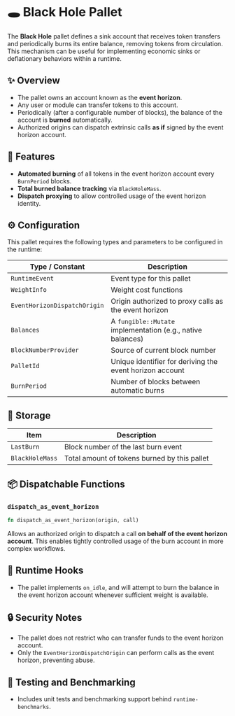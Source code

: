 # 🕳️ Black Hole Pallet

The **Black Hole** pallet defines a sink account that receives token transfers and periodically burns its entire
balance, removing tokens from circulation. This mechanism can be useful for implementing economic sinks or deflationary
behaviors within a runtime.

## ✨ Overview

- The pallet owns an account known as the **event horizon**.
- Any user or module can transfer tokens to this account.
- Periodically (after a configurable number of blocks), the balance of the account is **burned** automatically.
- Authorized origins can dispatch extrinsic calls **as if** signed by the event horizon account.

## 🔧 Features

- **Automated burning** of all tokens in the event horizon account every `BurnPeriod` blocks.
- **Total burned balance tracking** via `BlackHoleMass`.
- **Dispatch proxying** to allow controlled usage of the event horizon identity.

## ⚙️ Configuration

This pallet requires the following types and parameters to be configured in the runtime:

| Type / Constant              | Description                                                 |
|------------------------------|-------------------------------------------------------------|
| `RuntimeEvent`               | Event type for this pallet                                  |
| `WeightInfo`                 | Weight cost functions                                       |
| `EventHorizonDispatchOrigin` | Origin authorized to proxy calls as the event horizon       |
| `Balances`                   | A `fungible::Mutate` implementation (e.g., native balances) |
| `BlockNumberProvider`        | Source of current block number                              |
| `PalletId`                   | Unique identifier for deriving the event horizon account    |
| `BurnPeriod`                 | Number of blocks between automatic burns                    |

## 🧠 Storage

| Item            | Description                                  |
|-----------------|----------------------------------------------|
| `LastBurn`      | Block number of the last burn event          |
| `BlackHoleMass` | Total amount of tokens burned by this pallet |

## 📦 Dispatchable Functions

### `dispatch_as_event_horizon`

```rust
fn dispatch_as_event_horizon(origin, call)
```

Allows an authorized origin to dispatch a call **on behalf of the event horizon account**. This enables tightly
controlled usage of the burn account in more complex workflows.

## 🔁 Runtime Hooks

- The pallet implements `on_idle`, and will attempt to burn the balance in the event horizon account whenever sufficient
  weight is available.

## 🔒 Security Notes

- The pallet does not restrict who can transfer funds to the event horizon account.
- Only the `EventHorizonDispatchOrigin` can perform calls as the event horizon, preventing abuse.

## 🧪 Testing and Benchmarking

- Includes unit tests and benchmarking support behind `runtime-benchmarks`.
